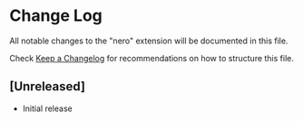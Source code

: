 # Change Log

All notable changes to the "nero" extension will be documented in this file.

Check [Keep a Changelog](http://keepachangelog.com/) for recommendations on how to structure this file.

## [Unreleased]

- Initial release
